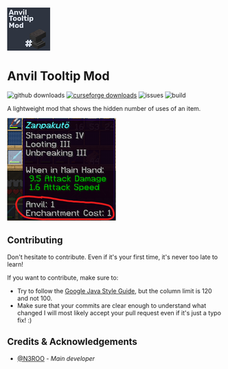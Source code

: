 ![logo](https://github.com/N3ROO/AnvilTooltipMod/raw/MC_1.16.3/.github/resources/anviltooltipmod.png)

# Anvil Tooltip Mod
![github downloads](https://img.shields.io/github/downloads/n3roo/AnvilTooltipMod/total.svg?label=github%20downloads)
[![curseforge downloads](http://cf.way2muchnoise.eu/full_409254_downloads.svg)](https://www.curseforge.com/minecraft/mc-mods/anvil-tooltip)
![issues](https://img.shields.io/github/issues/n3roo/AnvilTooltipMod.svg)
![build](https://img.shields.io/github/workflow/status/N3ROO/AnvilTooltipMod/Build%20MC1.12.2?label=build%201.12.2)

A lightweight mod that shows the hidden number of uses of an item. 

![demo](https://github.com/N3ROO/AnvilTooltipMod/raw/MC_1.16.3/.github/resources/demo-1.0.0.png)

## Contributing
Don't hesitate to contribute. Even if it's your first time, it's never too late to learn!

If you want to contribute, make sure to:
- Try to follow the [Google Java Style Guide](https://google.github.io/styleguide/javaguide.html), but the column limit is 120 and not 100.
- Make sure that your commits are clear enough to understand what changed
I will most likely accept your pull request even if it's just a typo fix! :)

## Credits & Acknowledgements

- [@N3ROO](https://github.com/N3ROO)  - *Main developer*
